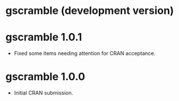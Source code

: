 # gscramble (development version)

# gscramble 1.0.1

* Fixed some items needing attention for CRAN acceptance.

# gscramble 1.0.0

* Initial CRAN submission.
